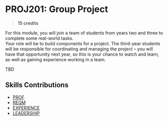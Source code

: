 # PROJ201: Group Project

> **15 credits**

For this module, you will join a team of students from years two and three to complete some real-world tasks.  
Your role will be to build components for a project.  The third-year students will be responsible for coordinating and managing the project – you will have that opportunity next year, so this is your chance to watch and learn, as well as gaining experience working in a team.

TBD

## Skills Contributions

- [PROF](../skills/prof.md)
- [REQM](../skills/reqm.md)
- [EXPERIENCE](../skills/work-experience.md)
- [LEADERSHIP](../skills/leadership.md)
